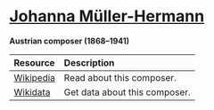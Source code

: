# [Johanna Müller-Hermann][composer]

__Austrian composer (1868–1941)__

[composer]: https://musescore.com/openscore-string-quartets/sets?order=title&text=Müller-Hermann,+Johanna

Resource | Description
:---|:---
[Wikipedia] | Read about this composer.
[Wikidata] | Get data about this composer.

[Wikipedia]: https://en.wikipedia.org/wiki/Johanna_Müller-Hermann
[Wikidata]: https://www.wikidata.org/wiki/Q534512
